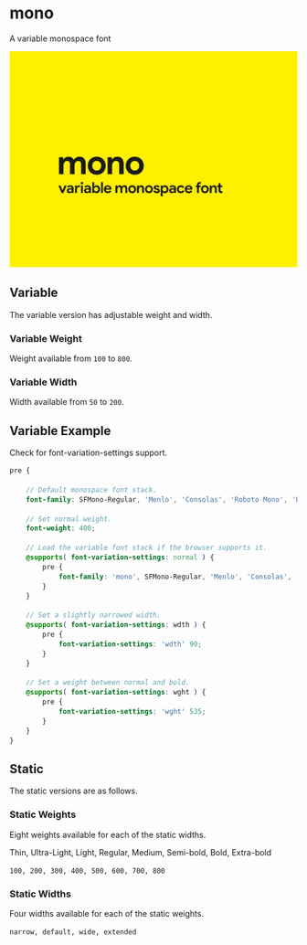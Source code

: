 # mono

A variable monospace font

![cover image](https://raw.githubusercontent.com/antibrand/mono/master/cover.jpg)

## Variable

The variable version has adjustable weight and width.

### Variable Weight

Weight available from `100` to `800`.

### Variable Width

Width available from `50` to `200`.

## Variable Example

Check for font-variation-settings support.

```scss
pre {

    // Default monospace font stack.
    font-family: SFMono-Regular, 'Menlo', 'Consolas', 'Roboto Mono', 'Ubuntu Monospace', 'Noto Mono', 'Oxygen Mono', 'Liberation Mono', 'Courier New', Courier, monospace, 'Apple Color Emoji', 'Segoe UI Emoji', 'Segoe UI Symbol', 'Noto Color Emoji';

    // Set normal weight.
    font-weight: 400;

    // Load the variable font stack if the browser supports it.
    @supports( font-variation-settings: normal ) {
        pre {
            font-family: 'mono', SFMono-Regular, 'Menlo', 'Consolas', 'Roboto Mono', 'Ubuntu Monospace', 'Noto Mono', 'Oxygen Mono', 'Liberation Mono', 'Courier New', Courier, monospace, 'Apple Color Emoji', 'Segoe UI Emoji', 'Segoe UI Symbol', 'Noto Color Emoji';
        }
    }

    // Set a slightly narrowed width.
    @supports( font-variation-settings: wdth ) {
        pre {
            font-variation-settings: 'wdth' 90;
        }
    }

    // Set a weight between normal and bold.
    @supports( font-variation-settings: wght ) {
        pre {
            font-variation-settings: 'wght' 535;
        }
    }
}
```

## Static

The static versions are as follows.

### Static Weights

Eight weights available for each of the static widths.

Thin, Ultra-Light, Light, Regular, Medium, Semi-bold, Bold, Extra-bold

`100, 200, 300, 400, 500, 600, 700, 800`

### Static Widths

Four widths available for each of the static weights.

`narrow, default, wide, extended`
